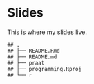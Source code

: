 Slides
================

This is where my slides live.

    ## .
    ## ├── README.Rmd
    ## ├── README.md
    ## ├── praat
    ## ├── programming.Rproj
    ## └── r
